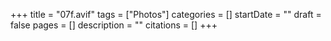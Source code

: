 +++
title = "07f.avif"
tags = ["Photos"]
categories = []
startDate = ""
draft = false
pages = []
description = ""
citations = []
+++
